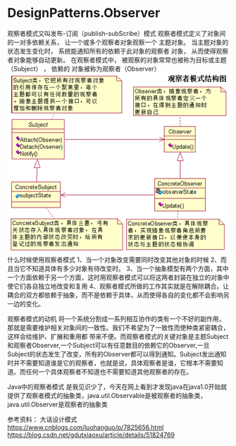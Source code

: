 # DesignPatterns.Observer
观察者模式又叫发布-订阅（publish-subScribe）模式
观察者模式定义了对象间的一对多依赖关系， 让一个或多个观察者对象观察一个
主题对象。 当主题对象的状态发生变化时， 系统能通知所有的依赖于此对象的观察者
对象， 从而使得观察者对象能够自动更新。
在观察者模式中， 被观察的对象常常也被称为目标或主题（Subject） ， 依赖的
对象被称为观察者（Observer）
![Aaron Swartz](https://github.com/huanglin1/MDImage/raw/master/observer.png)
什么时候使用观察者模式
1、当一个对象改变需要同时改变其他对象的时候
2、而且当它不知道具体有多少对象有待改变时。
3、当一个抽象模型有两个方面，其中一个方面依赖于另一个方面，这时用观察者模式可以将这两者封装在独立的对象中使它们各自独立地改变和复用
4、观察者模式所做的工作其实就是在解除耦合。让耦合的双方都依赖于抽象，而不是依赖于具体，从而使得各自的变化都不会影响另一边的变化。

观察者模式的动机
将一个系统分割成一系列相互协作的类有一个不好的副作用，那就是需要维护相关对象间的一致性。我们不希望为了一致性而使种类紧密耦合，这样会给维护、扩展和重用都 带来不便。而观察者模式的关键对象是主题Subject和观察者Observer,一个Subject可以有任意数目的依赖它的Observer,一旦Subject的状态发生了改变，所有的Observer都可以得到通知。Subject发出通知时并不需要知道谁是它的观察者，也就是说，具体观察者是谁，它根本不需要知道。而任何一个具体观察者不知道也不需要知道其他观察者的存在。

Java中的观察者模式
是我见识少了，今天在网上看到才发现java在java1.0开始就提供了观察者模式的抽象类，java.util.Observable是被观察者的抽象类，java.util.Observer是观察者的抽象类


参考资料：
大话设计模式
https://www.cnblogs.com/luohanguo/p/7825656.html
https://blog.csdn.net/gdutxiaoxu/article/details/51824769
